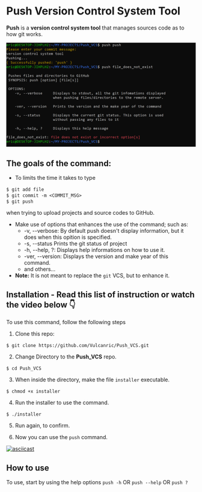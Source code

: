 # Push Version Control System Tool

**Push** is a **version control system tool** that manages sources code as to how git works.

![Screenshot showing files pushed using the push command](doc/terminal.png)


## The goals of the command:
* To limits the time it takes to type
```
$ git add file
$ git commit -m <COMMIT_MSG>
$ git push
```
when trying to upload projects and source codes to GitHub.
* Make use of options that enhances the use of the command; such as:
	- -v, --verbose:	By default push doesn't display information, but it does when this opition is specified.
	- -s, --status		Prints the git status of project
	- -h, --help, ?:	Displays help informations on how to use it.
	- -ver, --version:	Displays the version and make year of this command.
	- and others...
* **Note:** It is not meant to replace the `git` VCS, but to enhance it.

## Installation - Read this list of instruction or watch the video below :point_down:
To use this command, follow the following steps
1. Clone this repo:
```
$ git clone https://github.com/Vulcanric/Push_VCS.git
```
2. Change Directory to the **Push_VCS** repo.
```
$ cd Push_VCS
```
3. When inside the directory, make the file `installer` executable.
```
$ chmod +x installer
```
4. Run the installer to use the command.
```
$ ./installer
```
5. Run again, to confirm.

6. Now you can use the `push` command.

[![asciicast](https://asciinema.org/a/0g4T2ay9fI3qr4FozfikQTCVS.svg)](https://asciinema.org/a/0g4T2ay9fI3qr4FozfikQTCVS)

## How to use
To use, start by using the help options
`push -h` OR `push --help` OR `push ?`
